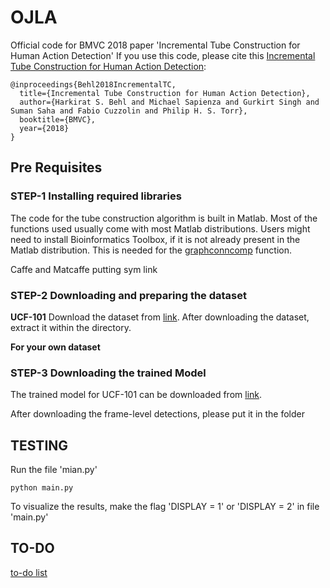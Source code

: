 # OJLA
Official code for BMVC 2018 paper 'Incremental Tube Construction for Human Action Detection'
If you use this code, please cite this [Incremental Tube Construction for Human Action Detection](https://arxiv.org/pdf/1704.01358.pdf):


	@inproceedings{Behl2018IncrementalTC,
	  title={Incremental Tube Construction for Human Action Detection},
	  author={Harkirat S. Behl and Michael Sapienza and Gurkirt Singh and Suman Saha and Fabio Cuzzolin and Philip H. S. Torr},
	  booktitle={BMVC},
	  year={2018}
	}


## Pre Requisites

### STEP-1 Installing required libraries


The code for the tube construction algorithm is built in Matlab. Most of the functions used usually come with most Matlab distributions. Users might need to install Bioinformatics Toolbox, if it is not already present in the Matlab distribution. This is needed for the [graphconncomp](https://uk.mathworks.com/help/bioinfo/ref/graphconncomp.html) function.

Caffe and Matcaffe
putting sym link


### STEP-2 Downloading and preparing the dataset

**UCF-101**
Download the  dataset from [link]().
After downloading the dataset, extract it within the  directory.

**For your own dataset**

### STEP-3 Downloading the trained Model
The trained model for UCF-101 can be downloaded from [link]().

After downloading the frame-level detections, please put it in the folder


## TESTING
Run the file 'mian.py'

	python main.py

To visualize the results, make the flag 'DISPLAY = 1' or 'DISPLAY = 2' in file 'main.py'

## TO-DO
[to-do list](https://gist.github.com/harkiratbehl/cb499c4ec19b2ab3e81c7576b3990839)